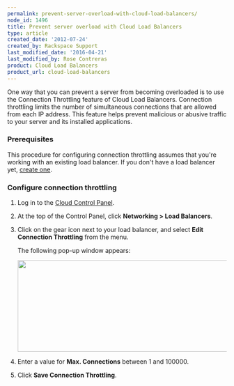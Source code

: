 ```yaml
---
permalink: prevent-server-overload-with-cloud-load-balancers/
node_id: 1496
title: Prevent server overload with Cloud Load Balancers
type: article
created_date: '2012-07-24'
created_by: Rackspace Support
last_modified_date: '2016-04-21'
last_modified_by: Rose Contreras
product: Cloud Load Balancers
product_url: cloud-load-balancers
---
```


One way that you can prevent a server from becoming overloaded is to use
the Connection Throttling feature of Cloud Load Balancers. Connection
throttling limits the number of simultaneous connections that are
allowed from each IP address. This feature helps prevent malicious or
abusive traffic to your server and its installed applications.

### Prerequisites

This procedure for configuring connection throttling assumes that you're
working with an existing load balancer. If you don't have a load
balancer yet, [create one](https://support.rackspace.com/how-to/configure-a-load-balancer/).

### Configure connection throttling

1.  Log in to the [Cloud Control Panel](https://mycloud.rackspace.com).
2.  At the top of the Control Panel, click **Networking > Load Balancers**.
3.  Click on the gear icon next to your load balancer, and
    select **Edit Connection Throttling** from the menu.

    The following pop-up window appears:

    <img src="{% asset_path cloud-load-balancers/prevent-server-overload-with-cloud-load-balancers/827-1496.png %}" width="529" height="210" />

4.  Enter a value for **Max. Connections** between 1 and 100000.

6.  Click **Save Connection Throttling**.
